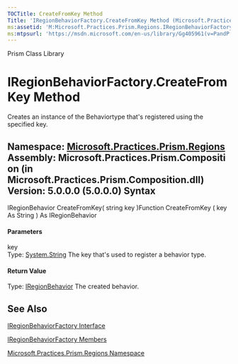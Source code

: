 ```yaml
---
TOCTitle: CreateFromKey Method
Title: 'IRegionBehaviorFactory.CreateFromKey Method (Microsoft.Practices.Prism.Regions)'
ms:assetid: 'M:Microsoft.Practices.Prism.Regions.IRegionBehaviorFactory.CreateFromKey(System.String)'
ms:mtpsurl: 'https://msdn.microsoft.com/en-us/library/Gg405961(v=PandP.50)'
---
```


Prism Class Library

IRegionBehaviorFactory.CreateFromKey Method
===============================================

Creates an instance of the Behaviortype that's registered using the specified key.

**Namespace:** [Microsoft.Practices.Prism.Regions](https://msdn.microsoft.com/n:microsoft.practices.prism.regions)
**Assembly:** Microsoft.Practices.Prism.Composition (in Microsoft.Practices.Prism.Composition.dll) Version: 5.0.0.0 (5.0.0.0)
Syntax
------

<span id="syntaxToggle"></span>IRegionBehavior CreateFromKey( string key )Function CreateFromKey ( key As String ) As IRegionBehavior
#### Parameters

key  
Type: [System.String](http://msdn2.microsoft.com/en-us/library/s1wwdcbf)
The key that's used to register a behavior type.

#### Return Value

Type: [IRegionBehavior](https://msdn.microsoft.com/t:microsoft.practices.prism.regions.iregionbehavior)
The created behavior.

See Also
--------

<span id="seeAlsoToggle"></span>
[IRegionBehaviorFactory Interface](https://msdn.microsoft.com/t:microsoft.practices.prism.regions.iregionbehaviorfactory)

[IRegionBehaviorFactory Members](https://msdn.microsoft.com/allmembers.t:microsoft.practices.prism.regions.iregionbehaviorfactory)

[Microsoft.Practices.Prism.Regions Namespace](https://msdn.microsoft.com/n:microsoft.practices.prism.regions)
